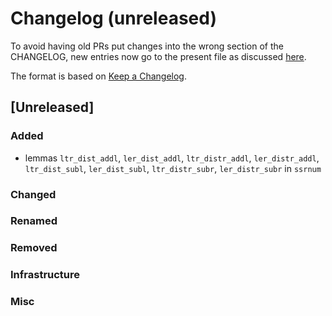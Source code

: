 # Changelog (unreleased)

To avoid having old PRs put changes into the wrong section of the CHANGELOG,
new entries now go to the present file as discussed
[here](https://github.com/math-comp/math-comp/wiki/Agenda-of-the-April-23rd-2019-meeting-9h30-to-12h30#avoiding-issues-with-changelog).

The format is based on [Keep a Changelog](https://keepachangelog.com/en/1.0.0/).

## [Unreleased]

### Added

- lemmas `ltr_dist_addl`, `ler_dist_addl`, `ltr_distr_addl`,
  `ler_distr_addl`, `ltr_dist_subl`, `ler_dist_subl`,
  `ltr_distr_subr`, `ler_distr_subr` in `ssrnum`

### Changed

### Renamed

### Removed

### Infrastructure

### Misc
